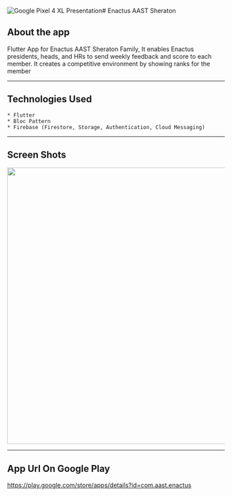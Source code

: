 ![Google Pixel 4 XL Presentation](https://github.com/MinaAashraf/Enactus-App/assets/48159614/d43f2ba0-0b89-4690-97ce-9e3454690c9c)# Enactus AAST Sheraton

## About the app
   Flutter App for Enactus AAST Sheraton Family, It enables Enactus presidents, heads, and HRs to send weekly feedback and score to each member. It creates a
   competitive environment by showing ranks for the member
***

## Technologies Used
    * Flutter
    * Bloc Pattern
    * Firebase (Firestore, Storage, Authentication, Cloud Messaging)
***

## Screen Shots
<img src="https://github.com/MinaAashraf/Enactus-App/assets/48159614/053d7ed3-a31b-4725-aefb-7d92a8f87efa" width="1280" height="640">




***

## App Url On Google Play
https://play.google.com/store/apps/details?id=com.aast.enactus
